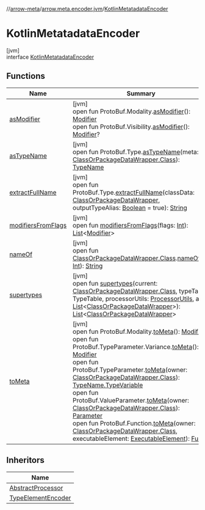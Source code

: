 //[arrow-meta](../../../index.md)/[arrow.meta.encoder.jvm](../index.md)/[KotlinMetatadataEncoder](index.md)

# KotlinMetatadataEncoder

[jvm]\
interface [KotlinMetatadataEncoder](index.md)

## Functions

| Name | Summary |
|---|---|
| [asModifier](as-modifier.md) | [jvm]<br>open fun ProtoBuf.Modality.[asModifier](as-modifier.md)(): [Modifier](../../arrow.meta.ast/-modifier/index.md)<br>open fun ProtoBuf.Visibility.[asModifier](as-modifier.md)(): [Modifier](../../arrow.meta.ast/-modifier/index.md)? |
| [asTypeName](as-type-name.md) | [jvm]<br>open fun ProtoBuf.Type.[asTypeName](as-type-name.md)(meta: [ClassOrPackageDataWrapper.Class](../../arrow.common.utils/-class-or-package-data-wrapper/-class/index.md)): [TypeName](../../arrow.meta.ast/-type-name/index.md) |
| [extractFullName](extract-full-name.md) | [jvm]<br>open fun ProtoBuf.Type.[extractFullName](extract-full-name.md)(classData: [ClassOrPackageDataWrapper](../../arrow.common.utils/-class-or-package-data-wrapper/index.md), outputTypeAlias: [Boolean](https://kotlinlang.org/api/latest/jvm/stdlib/kotlin/-boolean/index.html) = true): [String](https://kotlinlang.org/api/latest/jvm/stdlib/kotlin/-string/index.html) |
| [modifiersFromFlags](modifiers-from-flags.md) | [jvm]<br>open fun [modifiersFromFlags](modifiers-from-flags.md)(flags: [Int](https://kotlinlang.org/api/latest/jvm/stdlib/kotlin/-int/index.html)): [List](https://kotlinlang.org/api/latest/jvm/stdlib/kotlin.collections/-list/index.html)&lt;[Modifier](../../arrow.meta.ast/-modifier/index.md)&gt; |
| [nameOf](name-of.md) | [jvm]<br>open fun [ClassOrPackageDataWrapper.Class](../../arrow.common.utils/-class-or-package-data-wrapper/-class/index.md).[nameOf](name-of.md)(id: [Int](https://kotlinlang.org/api/latest/jvm/stdlib/kotlin/-int/index.html)): [String](https://kotlinlang.org/api/latest/jvm/stdlib/kotlin/-string/index.html) |
| [supertypes](supertypes.md) | [jvm]<br>open fun [supertypes](supertypes.md)(current: [ClassOrPackageDataWrapper.Class](../../arrow.common.utils/-class-or-package-data-wrapper/-class/index.md), typeTable: TypeTable, processorUtils: [ProcessorUtils](../../arrow.common.utils/-processor-utils/index.md), acc: [List](https://kotlinlang.org/api/latest/jvm/stdlib/kotlin.collections/-list/index.html)&lt;[ClassOrPackageDataWrapper](../../arrow.common.utils/-class-or-package-data-wrapper/index.md)&gt;): [List](https://kotlinlang.org/api/latest/jvm/stdlib/kotlin.collections/-list/index.html)&lt;[ClassOrPackageDataWrapper](../../arrow.common.utils/-class-or-package-data-wrapper/index.md)&gt; |
| [toMeta](to-meta.md) | [jvm]<br>open fun ProtoBuf.Modality.[toMeta](to-meta.md)(): [Modifier](../../arrow.meta.ast/-modifier/index.md)<br>open fun ProtoBuf.TypeParameter.Variance.[toMeta](to-meta.md)(): [Modifier](../../arrow.meta.ast/-modifier/index.md)<br>open fun ProtoBuf.TypeParameter.[toMeta](to-meta.md)(owner: [ClassOrPackageDataWrapper.Class](../../arrow.common.utils/-class-or-package-data-wrapper/-class/index.md)): [TypeName.TypeVariable](../../arrow.meta.ast/-type-name/-type-variable/index.md)<br>open fun ProtoBuf.ValueParameter.[toMeta](to-meta.md)(owner: [ClassOrPackageDataWrapper.Class](../../arrow.common.utils/-class-or-package-data-wrapper/-class/index.md)): [Parameter](../../arrow.meta.ast/-parameter/index.md)<br>open fun ProtoBuf.Function.[toMeta](to-meta.md)(owner: [ClassOrPackageDataWrapper.Class](../../arrow.common.utils/-class-or-package-data-wrapper/-class/index.md), executableElement: [ExecutableElement](https://docs.oracle.com/javase/8/docs/api/javax/lang/model/element/ExecutableElement.html)): [Func](../../arrow.meta.ast/-func/index.md) |

## Inheritors

| Name |
|---|
| [AbstractProcessor](../../arrow.common.utils/-abstract-processor/index.md) |
| [TypeElementEncoder](../-type-element-encoder/index.md) |
